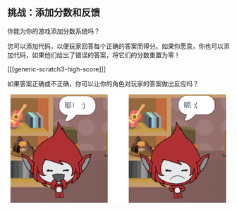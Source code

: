 ## 挑战：添加分数和反馈

你能为你的游戏添加分数系统吗？

您可以添加代码，以便玩家回答每个正确的答案而得分。如果你愿意，你也可以添加代码，如果他们给出了错误的答案，将它们的分数重置为零！

[[[generic-scratch3-high-score]]]

如果答案正确或不正确，你可以让你的角色对玩家的答案做出反应吗？

![截图](images/brain-costume.png)